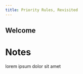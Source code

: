 ```yaml
---
title: Priority Rules, Revisited
---
```


<link href='https://netdna.bootstrapcdn.com/font-awesome/4.2.0/css/font-awesome.css' rel='stylesheet' type='text/css'>
<link href='https://maxcdn.bootstrapcdn.com/bootstrap/3.2.0/css/bootstrap.min.css' rel='stylesheet' type='text/css'>
<link href='css/metricsgraphics.css' rel='stylesheet' type='text/css'>
<script src='https://ajax.googleapis.com/ajax/libs/jquery/1.11.1/jquery.min.js'></script>
<script src='https://cdnjs.cloudflare.com/ajax/libs/d3/3.4.11/d3.min.js' charset='utf-8'></script>
<script src='js/metricsgraphics.min.js'></script>
<script src='js/main.js'></script>

Welcome
-------

<div class='container' style='width: 1400px'>
    <div id='ufo-sightings'></div>
    <div id='mentions'></div>
    <div id='mentions_legend'></div>
</div>

Notes
=====
lorem ipsum dolor sit amet